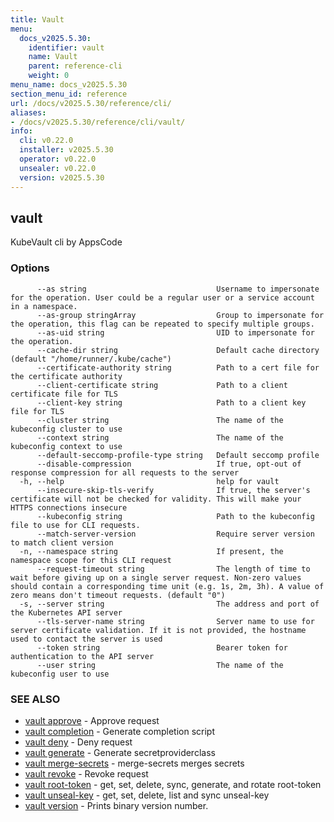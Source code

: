 ```yaml
---
title: Vault
menu:
  docs_v2025.5.30:
    identifier: vault
    name: Vault
    parent: reference-cli
    weight: 0
menu_name: docs_v2025.5.30
section_menu_id: reference
url: /docs/v2025.5.30/reference/cli/
aliases:
- /docs/v2025.5.30/reference/cli/vault/
info:
  cli: v0.22.0
  installer: v2025.5.30
  operator: v0.22.0
  unsealer: v0.22.0
  version: v2025.5.30
---
```


## vault

KubeVault cli by AppsCode

### Options

```
      --as string                             Username to impersonate for the operation. User could be a regular user or a service account in a namespace.
      --as-group stringArray                  Group to impersonate for the operation, this flag can be repeated to specify multiple groups.
      --as-uid string                         UID to impersonate for the operation.
      --cache-dir string                      Default cache directory (default "/home/runner/.kube/cache")
      --certificate-authority string          Path to a cert file for the certificate authority
      --client-certificate string             Path to a client certificate file for TLS
      --client-key string                     Path to a client key file for TLS
      --cluster string                        The name of the kubeconfig cluster to use
      --context string                        The name of the kubeconfig context to use
      --default-seccomp-profile-type string   Default seccomp profile
      --disable-compression                   If true, opt-out of response compression for all requests to the server
  -h, --help                                  help for vault
      --insecure-skip-tls-verify              If true, the server's certificate will not be checked for validity. This will make your HTTPS connections insecure
      --kubeconfig string                     Path to the kubeconfig file to use for CLI requests.
      --match-server-version                  Require server version to match client version
  -n, --namespace string                      If present, the namespace scope for this CLI request
      --request-timeout string                The length of time to wait before giving up on a single server request. Non-zero values should contain a corresponding time unit (e.g. 1s, 2m, 3h). A value of zero means don't timeout requests. (default "0")
  -s, --server string                         The address and port of the Kubernetes API server
      --tls-server-name string                Server name to use for server certificate validation. If it is not provided, the hostname used to contact the server is used
      --token string                          Bearer token for authentication to the API server
      --user string                           The name of the kubeconfig user to use
```

### SEE ALSO

* [vault approve](/docs/v2025.5.30/reference/cli/vault_approve)	 - Approve request
* [vault completion](/docs/v2025.5.30/reference/cli/vault_completion)	 - Generate completion script
* [vault deny](/docs/v2025.5.30/reference/cli/vault_deny)	 - Deny request
* [vault generate](/docs/v2025.5.30/reference/cli/vault_generate)	 - Generate secretproviderclass
* [vault merge-secrets](/docs/v2025.5.30/reference/cli/vault_merge-secrets)	 - merge-secrets merges secrets
* [vault revoke](/docs/v2025.5.30/reference/cli/vault_revoke)	 - Revoke request
* [vault root-token](/docs/v2025.5.30/reference/cli/vault_root-token)	 - get, set, delete, sync, generate, and rotate root-token
* [vault unseal-key](/docs/v2025.5.30/reference/cli/vault_unseal-key)	 - get, set, delete, list and sync unseal-key
* [vault version](/docs/v2025.5.30/reference/cli/vault_version)	 - Prints binary version number.

